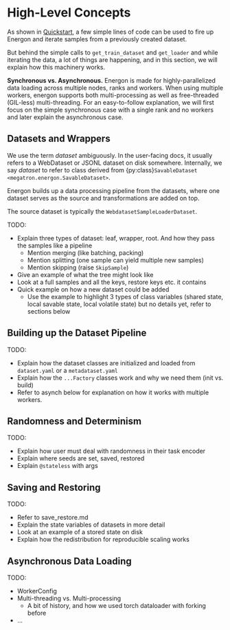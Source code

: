 <!--- Copyright (c) 2025, NVIDIA CORPORATION.
SPDX-License-Identifier: BSD-3-Clause -->

# High-Level Concepts

As shown in [Quickstart](../basic/quickstart), a few simple lines of code can be used to fire up
Energon and iterate samples from a previously created dataset.

But behind the simple calls to `get_train_dataset` and `get_loader` and while iterating the data,
a lot of things are happening, and in this section, we will explain how this machinery works.

**Synchronous vs. Asynchronous.**
Energon is made for highly-parallelized data loading across multiple nodes, ranks and workers.
When using multiple workers, energon supports both multi-processing as well as free-threaded (GIL-less)
multi-threading.
For an easy-to-follow explanation, we will first focus on the simple synchronous case with a single rank
and no workers and later explain the asynchronous case.

## Datasets and Wrappers

We use the term *dataset* ambiguously. In the user-facing docs, it usually refers to a WebDataset or JSONL
dataset on disk somewhere.
Internally, we say *dataset* to refer to class derived from {py:class}`SavableDataset <megatron.energon.SavableDataset>`.

Energon builds up a data processing pipeline from the datasets, where one dataset serves as the source and transformations
are added on top.

The source dataset is typically the `WebdatasetSampleLoaderDataset`.

TODO:
- Explain three types of dataset: leaf, wrapper, root. And how they pass the samples like a pipeline
  - Mention merging (like batching, packing)
  - Mention splitting (one sample can yield multiple new samples)
  - Mention skipping (raise `SkipSample`)
- Give an example of what the tree might look like
- Look at a full samples and all the keys, restore keys etc. it contains
- Quick example on how a new dataset could be added
  - Use the example to highlight 3 types of class variables (shared state, local savable state, local volatile state) but no details yet, refer to sections below

## Building up the Dataset Pipeline

TODO:
- Explain how the dataset classes are initialized and loaded from `dataset.yaml` or a `metadataset.yaml`
- Explain how the `...Factory` classes work and why we need them (init vs. build)
- Refer to asynch below for explanation on how it works with multiple workers.

## Randomness and Determinism

TODO:
- Explain how user must deal with randomness in their task encoder
- Explain where seeds are set, saved, restored
- Explain `@stateless` with args

## Saving and Restoring

TODO:
- Refer to save_restore.md
- Explain the state variables of datasets in more detail
- Look at an example of a stored state on disk
- Explain how the redistribution for reproducible scaling works

## Asynchronous Data Loading

TODO:
- WorkerConfig
- Multi-threading vs. Multi-processing
  - A bit of history, and how we used torch dataloader with forking before
- ...
